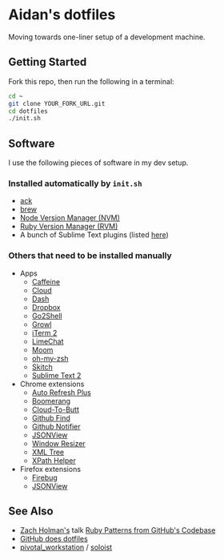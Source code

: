 # Aidan's dotfiles

Moving towards one-liner setup of a development machine.

## Getting Started

Fork this repo, then run the following in a terminal:

```bash
cd ~
git clone YOUR_FORK_URL.git
cd dotfiles
./init.sh
```

## Software

I use the following pieces of software in my dev setup.

### Installed automatically by `init.sh`

* [ack](http://betterthangrep.com/)
* [brew](http://mxcl.github.com/homebrew/)
* [Node Version Manager (NVM)](https://github.com/creationix/nvm)
* [Ruby Version Manager (RVM)](https://rvm.io/)
* A bunch of Sublime Text plugins (listed [here](https://github.com/afeld/dotfiles/blob/master/sublime-text-2/Packages/User/Package%20Control.sublime-settings))

### Others that need to be installed manually

* Apps
    - [Caffeine](http://itunes.apple.com/us/app/caffeine/id411246225)
    - [Cloud](http://itunes.apple.com/us/app/cloud/id417602904)
    - [Dash](https://itunes.apple.com/us/app/dash/id458034879)
    - [Dropbox](http://db.tt/y5bnAOst)
    - [Go2Shell](https://itunes.apple.com/us/app/go2shell/id445770608?mt=12)
    - [Growl](https://itunes.apple.com/us/app/growl/id467939042?mt=12)
    - [iTerm 2](http://www.iterm2.com/#/section/home)
    - [LimeChat](http://limechat.net/mac/)
    - [Moom](http://manytricks.com/moom/)
    - [oh-my-zsh](https://github.com/robbyrussell/oh-my-zsh)
    - [Skitch](https://itunes.apple.com/us/app/skitch/id425955336?mt=12)
    - [Sublime Text 2](http://www.sublimetext.com/)
* Chrome extensions
    - [Auto Refresh Plus](https://chrome.google.com/webstore/detail/auto-refresh-plus/oilipfekkmncanaajkapbpancpelijih)
    - [Boomerang](http://www.boomeranggmail.com/)
    - [Cloud-To-Butt](https://github.com/panicsteve/cloud-to-butt)
    - [Github Find](https://chrome.google.com/webstore/detail/github-find/blocadmfchabihonegcgjjikbbmpliph)
    - [Github Notifier](https://chrome.google.com/webstore/detail/github-notifier/lmjdlojahmbbcodnpecnjnmlddbkjhnn)
    - [JSONView](https://chrome.google.com/webstore/detail/jsonview/chklaanhfefbnpoihckbnefhakgolnmc)
    - [Window Resizer](https://chrome.google.com/webstore/detail/window-resizer/kkelicaakdanhinjdeammmilcgefonfh)
    - [XML Tree](https://chrome.google.com/webstore/detail/xml-tree/gbammbheopgpmaagmckhpjbfgdfkpadb)
    - [XPath Helper](https://chrome.google.com/webstore/detail/xpath-helper/hgimnogjllphhhkhlmebbmlgjoejdpjl)
* Firefox extensions
    - [Firebug](https://www.getfirebug.com/)
    - [JSONView](https://addons.mozilla.org/en-US/firefox/addon/jsonview/)

## See Also

* [Zach Holman's](http://zachholman.com/) talk [Ruby Patterns from GitHub's Codebase](http://speakerdeck.com/u/holman/p/ruby-patterns-from-githubs-codebase?slide=7)
* [GitHub does dotfiles](http://dotfiles.github.com)
* [pivotal_workstation](https://github.com/pivotal/pivotal_workstation) / [soloist](https://github.com/mkocher/soloist)
